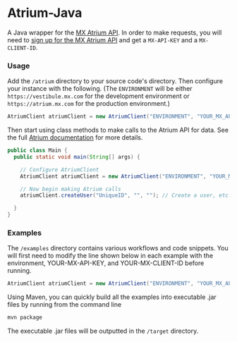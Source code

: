 # Atrium-Java

A Java wrapper for the [MX Atrium API](https://atrium.mx.com). In order to make requests, you will need to [sign up for the MX Atrium API](https://atrium.mx.com/developers/sign_up) and get a `MX-API-KEY` and a  `MX-CLIENT-ID`.

### Usage

Add the `/atrium` directory to your source code's directory. Then configure your instance with the following. (The `ENVIRONMENT` will be either `https://vestibule.mx.com` for the development environment or `https://atrium.mx.com` for the production environment.)
```java
AtriumClient atriumClient = new AtriumClient("ENVIRONMENT", "YOUR_MX_API_KEY", "YOUR_MX_CLIENT_ID");
```

Then start using class methods to make calls to the Atrium API for data. See the full [Atrium documentation](https://atrium.mx.com/documentation) for more details.

```java
public class Main {
  public static void main(String[] args) {

    // Configure AtriumClient
    AtriumClient atriumClient = new AtriumClient("ENVIRONMENT", "YOUR_MX_API_KEY", "YOUR_MX_CLIENT_ID");

    // Now begin making Atrium calls
    atriumClient.createUser("UniqueID", "", ""); // Create a user, etc...

  }
}
```

### Examples

The `/examples` directory contains various workflows and code snippets. You will first need to modify the line shown below in each example with the environment, YOUR-MX-API-KEY, and YOUR-MX-CLIENT-ID before running.
```java
AtriumClient atriumClient = new AtriumClient("ENVIRONMENT", "YOUR_MX_API_KEY", "YOUR_MX_CLIENT_ID");
```

Using Maven, you can quickly build all the examples into executable .jar files by running from the command line
```bash
mvn package
```
The executable .jar files will be outputted in the `/target` directory.
